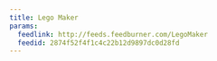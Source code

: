 ```yaml
---
title: Lego Maker
params:
  feedlink: http://feeds.feedburner.com/LegoMaker
  feedid: 2874f52f4f1c4c22b12d9897dc0d28fd
---
```

